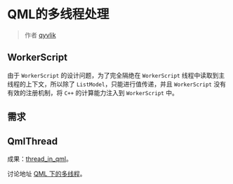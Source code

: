 # QML的多线程处理

> 作者 [qyvlik](http://blog.qyvlik.space)

## WorkerScript

由于 `WorkerScript` 的设计问题，为了完全隔绝在 `WorkerScript` 线程中读取到主线程的上下文，所以除了 `ListModel`，只能进行值传递，并且 `WorkerScript` 没有有效的注册机制，将 `C++` 的计算能力注入到 `WorkerScript` 中。

## 需求

## QmlThread

成果：[thread_in_qml](https://github.com/qyvlik/QmlThread/blob/master/thread_in_qml/README.md)。

讨论地址 [QML 下的多线程](http://qtdream.com/topic/533/qml-%E4%B8%8B%E7%9A%84%E5%A4%9A%E7%BA%BF%E7%A8%8B)。